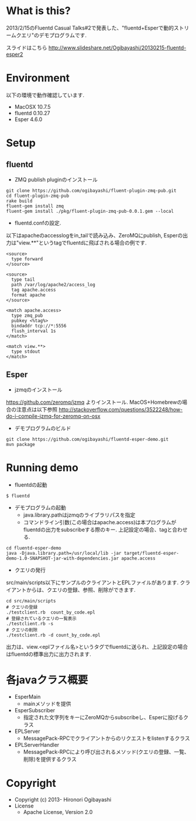 # What is this? #

2013/2/15のFluentd Casual Talks#2で発表した、"fluentd+Esperで動的ストリームクエリ"のデモプログラムです.

スライドはこちら
http://www.slideshare.net/Ogibayashi/20130215-fluentd-esper2

# Environment #

以下の環境で動作確認しています.
* MacOSX 10.7.5
* fluentd 0.10.27
* Esper 4.6.0

# Setup #

## fluentd ##

* ZMQ publish pluginのインストール

```
git clone https://github.com/ogibayashi/fluent-plugin-zmq-pub.git
cd fluent-plugin-zmq-pub
rake build
fluent-gem install zmq
fluent-gem install ./pkg/fluent-plugin-zmq-pub-0.0.1.gem --local
```

* fluentd.confの設定. 

以下はapacheのaccesslogをin_tailで読み込み、ZeroMQにpublish, Esperの出力は"view.**"というtagでfluentdに飛ばされる場合の例です.

    <source>
      type forward
    </source>
    
    <source>
      type tail
      path /var/log/apache2/access_log
      tag apache.access
      format apache
    </source>
    
    <match apache.access>
      type zmq_pub
      pubkey <%tag%>
      bindaddr tcp://*:5556
      flush_interval 1s
    </match> 
    
    <match view.**>
      type stdout
    </match>


## Esper ##

* jzmqのインストール

https://github.com/zeromq/jzmq よりインストール.
MacOS+Homebrewの場合の注意点は以下参照
http://stackoverflow.com/questions/3522248/how-do-i-compile-jzmq-for-zeromq-on-osx

* デモプログラムのビルド

```
git clone https://github.com/ogibayashi/fluentd-esper-demo.git
mvn package
```

# Running demo #

* fluentdの起動

```
$ fluentd
```

* デモプログラムの起動
  * java.library.pathはjzmqのライブラリパスを指定
  * コマンドライン引数(この場合はapache.access)は本プログラムがfluentdの出力をsubscribeする際のキー. 上記設定の場合、tagと合わせる.

```
cd fluentd-esper-demo
java -Djava.library.path=/usr/local/lib -jar target/fluentd-esper-demo-1.0-SNAPSHOT-jar-with-dependencies.jar apache.access 
```

* クエリの発行

src/main/scripts以下にサンプルのクライアントとEPLファイルがあります. クライアントからは、クエリの登録、参照、削除ができます.

    cd src/main/scripts
    # クエリの登録
    ./testclient.rb  count_by_code.epl 
    # 登録されているクエリの一覧表示
    ./testclient.rb -s 
    # クエリの削除
    ./testclient.rb -d count_by_code.epl  


出力は、view.<eplファイル名>というタグでfluentdに送られ、上記設定の場合はfluentdの標準出力に出力されます.

# 各javaクラス概要 #

* EsperMain
  * mainメソッドを提供
* EsperSubscriber
  * 指定された文字列をキーにZeroMQからsubscribeし、Esperに投げるクラス
* EPLServer
  * MessagePack-RPCでクライアントからのリクエストをlistenするクラス
* EPLServerHandler
  * MessagePack-RPCにより呼び出されるメソッド(クエリの登録、一覧、削除)を提供するクラス
  
# Copyright

* Copyright (c) 2013- Hironori Ogibayashi
* License
  * Apache License, Version 2.0

